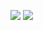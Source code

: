 
<figure class="half">
    <img src="https://github-readme-stats.vercel.app/api/top-langs/?username=abc-0886kAX-code&layout=compact">
    <img src="https://github-readme-stats.vercel.app/api?username=abc-0886kAX-code&show_icons=true&theme=radical">
</figure>



<!--
**abc-0886kAX-code/abc-0886kAX-code** is a ✨ _special_ ✨ repository because its `README.md` (this file) appears on your GitHub profile.

Here are some ideas to get you started:

- 🔭 I’m currently working on ...
- 🌱 I’m currently learning ...
- 👯 I’m looking to collaborate on ...
- 🤔 I’m looking for help with ...
- 💬 Ask me about ...
- 📫 How to reach me: ...
- 😄 Pronouns: ...
- ⚡ Fun fact: ...
-->

